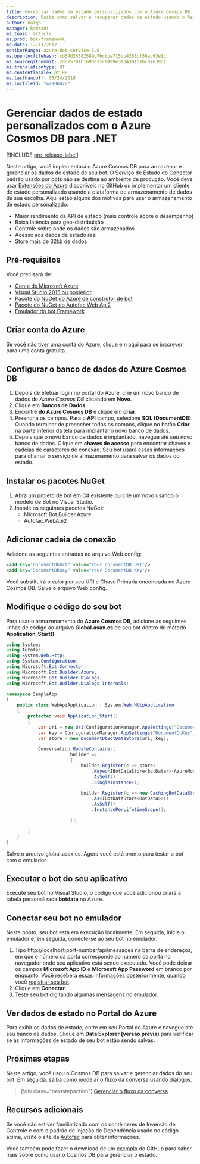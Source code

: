 ```yaml
---
title: Gerenciar dados de estado personalizados com o Azure Cosmos DB | Microsoft Docs
description: Saiba como salvar e recuperar dados de estado usando o Azure Cosmos DB com o SDK do Construtor de Bot para .NET
author: kaiqb
manager: kamrani
ms.topic: article
ms.prod: bot-framework
ms.date: 12/13/2017
monikerRange: azure-bot-service-3.0
ms.openlocfilehash: cb64d25582589b7bcbbe715cb4288cf56ac93e1c
ms.sourcegitcommit: 2dc75701b169d822c9499e393439161bc87639d2
ms.translationtype: HT
ms.contentlocale: pt-BR
ms.lasthandoff: 08/24/2018
ms.locfileid: "42906070"
---
```

# <a name="manage-custom-state-data-with-azure-cosmos-db-for-net"></a>Gerenciar dados de estado personalizados com o Azure Cosmos DB para .NET

[!INCLUDE [pre-release-label](../includes/pre-release-label-v3.md)]

Neste artigo, você implementará o Azure Cosmos DB para armazenar e gerenciar os dados de estado de seu bot. O Serviço de Estado do Conector padrão usado por bots não se destina ao ambiente de produção. Você deve usar [Extensões do Azure](https://github.com/Microsoft/BotBuilder-Azure) disponíveis no GitHub ou implementar um cliente de estado personalizado usando a plataforma de armazenamento de dados de sua escolha. Aqui estão alguns dos motivos para usar o armazenamento de estado personalizado:
 - Maior rendimento da API de estado (mais controle sobre o desempenho)
 - Baixa latência para geo-distribuição
 - Controle sobre onde os dados são armazenados
 - Acesso aos dados de estado real
 - Store mais de 32kb de dados
 
## <a name="prerequisites"></a>Pré-requisitos
Você precisará de:
 - [Conta do Microsoft Azure](https://azure.microsoft.com/en-us/free/)
 - [Visual Studio 2015 ou posterior](https://www.visualstudio.com/)
 - [Pacote do NuGet do Azure de construtor de bot](https://www.nuget.org/packages/Microsoft.Bot.Builder.Azure/)
 - [Pacote do NuGet do Autofac Web Api2](https://www.nuget.org/packages/Autofac.WebApi2/)
 - [Emulador do bot Framework](~/bot-service-debug-emulator.md)
 
## <a name="create-azure-account"></a>Criar conta do Azure
Se você não tiver uma conta do Azure, clique em [aqui](https://azure.microsoft.com/en-us/free/) para se inscrever para uma conta gratuita.

## <a name="set-up-the-azure-cosmos-db-database"></a>Configurar o banco de dados do Azure Cosmos DB
1. Depois de efetuar login no portal do Azure, crie um novo banco de dados do *Azure Cosmos DB* clicando em **Novo**. 
2. Clique em **Bancos de Dados**. 
3. Encontre **do Azure Cosmos DB** e clique em **criar**.
4. Preencha os campos. Para o **API** campo, selecione **SQL (DocumentDB)**. Quando terminar de preencher todos os campos, clique no botão **Criar** na parte inferior da tela para implantar o novo banco de dados. 
5. Depois que o novo banco de dados é implantado, navegue até seu novo banco de dados. Clique em **chaves de acesso** para encontrar chaves e cadeias de caracteres de conexão. Seu bot usará essas informações para chamar o serviço de armazenamento para salvar os dados do estado.

## <a name="install-nuget-packages"></a>Instalar os pacotes NuGet
1. Abra um projeto de bot em C# existente ou crie um novo usando o modelo de Bot no Visual Studio. 
2. Instale os seguintes pacotes NuGet:
   - Microsoft.Bot.Builder.Azure
   - Autofac.WebApi2

## <a name="add-connection-string"></a>Adicionar cadeia de conexão 
Adicione as seguintes entradas ao arquivo Web.config:
```XML
<add key="DocumentDbUrl" value="Your DocumentDB URI"/>
<add key="DocumentDbKey" value="Your DocumentDB Key"/>
```
Você substituirá o valor por seu URI e Chave Primária encontrada no Azure Cosmos DB. Salve o arquivo Web.config.

## <a name="modify-your-bot-code"></a>Modifique o código do seu bot
Para usar o armazenamento do **Azure Cosmos DB**, adicione as seguintes linhas de código ao arquivo **Global.asax.cs** de seu bot dentro do método **Application_Start()**.

```cs
using System;
using Autofac;
using System.Web.Http;
using System.Configuration;
using Microsoft.Bot.Connector;
using Microsoft.Bot.Builder.Azure;
using Microsoft.Bot.Builder.Dialogs;
using Microsoft.Bot.Builder.Dialogs.Internals;

namespace SampleApp
{
    public class WebApiApplication : System.Web.HttpApplication
    {
        protected void Application_Start()
        {
            var uri = new Uri(ConfigurationManager.AppSettings["DocumentDbUrl"]);
            var key = ConfigurationManager.AppSettings["DocumentDbKey"];
            var store = new DocumentDbBotDataStore(uri, key);

            Conversation.UpdateContainer(
                        builder =>
                        {
                            builder.Register(c => store)
                                .Keyed<IBotDataStore<BotData>>(AzureModule.Key_DataStore)
                                .AsSelf()
                                .SingleInstance();

                            builder.Register(c => new CachingBotDataStore(store, CachingBotDataStoreConsistencyPolicy.ETagBasedConsistency))
                                .As<IBotDataStore<BotData>>()
                                .AsSelf()
                                .InstancePerLifetimeScope();

                        });

        }
    }
}
```

Salve o arquivo global.asax.cs. Agora você está pronto para testar o bot com o emulador.

## <a name="run-your-bot-app"></a>Executar o bot do seu aplicativo
Execute seu bot no Visual Studio, o código que você adicionou criará a tabela personalizada **botdata** no Azure.

## <a name="connect-your-bot-to-the-emulator"></a>Conectar seu bot no emulador
Neste ponto, seu bot está em execução localmente. Em seguida, inicie o emulador e, em seguida, conecte-se ao seu bot no emulador:
1. Tipo http://localhost:port-number/api/messages na barra de endereços, em que o número da porta corresponde ao número da porta no navegador onde seu aplicativo está sendo executado. Você pode deixar os campos <strong>Microsoft App ID</strong> e <strong>Microsoft App Password</strong> em branco por enquanto. Você receberá essas informações posteriormente, quando você [registrar seu bot](~/bot-service-quickstart-registration.md).
2. Clique em **Conectar**. 
3. Teste seu bot digitando algumas mensagens no emulador. 

## <a name="view-state-data-on-azure-portal"></a>Ver dados de estado no Portal do Azure
Para exibir os dados de estado, entre em seu Portal do Azure e navegue até seu banco de dados. Clique em **Data Explorer (versão prévia)** para verificar se as informações de estado de seu bot estão sendo salvas. 

## <a name="next-steps"></a>Próximas etapas
Neste artigo, você usou o Cosmos DB para salvar e gerenciar dados do seu bot. Em seguida, saiba como modelar o fluxo da conversa usando diálogos.

> [!div class="nextstepaction"]
> [Gerenciar o fluxo da conversa](bot-builder-dotnet-manage-conversation-flow.md)

## <a name="additional-resources"></a>Recursos adicionais
Se você não estiver familiarizado com os contêineres de Inversão de Controle e com o padrão de Injeção de Dependência usado no código acima, visite o site da [Autofac](http://autofac.readthedocs.io/en/latest/) para obter informações. 

Você também pode fazer o download de um [exemplo](https://github.com/Microsoft/BotBuilder-Azure/tree/master/CSharp/Samples/DocumentDb) do GitHub para saber mais sobre como usar o Cosmos DB para gerenciar o estado. 
